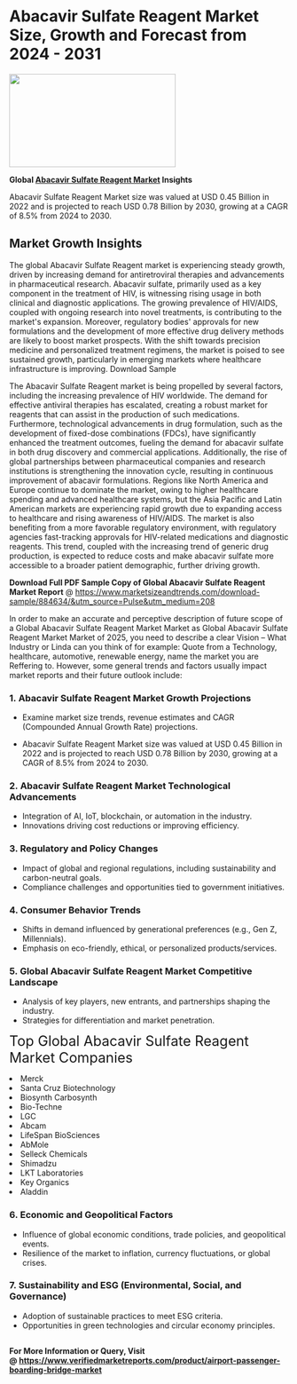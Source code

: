 <H1>Abacavir Sulfate Reagent Market Size, Growth and Forecast from 2024 - 2031</H1><img class="aligncenter size-medium wp-image-584254" src="https://thirdeyenews.in/wp-content/uploads/2024/09/Global-Market-Research-300x168.jpeg" alt="" width="300" height="168" /><p><strong>Global&nbsp;<a href="https://www.marketsizeandtrends.com/download-sample/884634/&amp;utm_source=Pulse&amp;utm_medium=208">Abacavir Sulfate Reagent Market</a> Insights</strong></p><p>Abacavir Sulfate Reagent Market size was valued at USD 0.45 Billion in 2022 and is projected to reach USD 0.78 Billion by 2030, growing at a CAGR of 8.5% from 2024 to 2030.</p><p><h2>Market Growth Insights</h2> <p>The global Abacavir Sulfate Reagent market is experiencing steady growth, driven by increasing demand for antiretroviral therapies and advancements in pharmaceutical research. Abacavir sulfate, primarily used as a key component in the treatment of HIV, is witnessing rising usage in both clinical and diagnostic applications. The growing prevalence of HIV/AIDS, coupled with ongoing research into novel treatments, is contributing to the market's expansion. Moreover, regulatory bodies' approvals for new formulations and the development of more effective drug delivery methods are likely to boost market prospects. With the shift towards precision medicine and personalized treatment regimens, the market is poised to see sustained growth, particularly in emerging markets where healthcare infrastructure is improving. Download Sample</p> <p>The Abacavir Sulfate Reagent market is being propelled by several factors, including the increasing prevalence of HIV worldwide. The demand for effective antiviral therapies has escalated, creating a robust market for reagents that can assist in the production of such medications. Furthermore, technological advancements in drug formulation, such as the development of fixed-dose combinations (FDCs), have significantly enhanced the treatment outcomes, fueling the demand for abacavir sulfate in both drug discovery and commercial applications. Additionally, the rise of global partnerships between pharmaceutical companies and research institutions is strengthening the innovation cycle, resulting in continuous improvement of abacavir formulations. Regions like North America and Europe continue to dominate the market, owing to higher healthcare spending and advanced healthcare systems, but the Asia Pacific and Latin American markets are experiencing rapid growth due to expanding access to healthcare and rising awareness of HIV/AIDS. The market is also benefiting from a more favorable regulatory environment, with regulatory agencies fast-tracking approvals for HIV-related medications and diagnostic reagents. This trend, coupled with the increasing trend of generic drug production, is expected to reduce costs and make abacavir sulfate more accessible to a broader patient demographic, further driving growth. </p><p><span class=""><strong>Download Full PDF Sample Copy of Global Abacavir Sulfate Reagent Market Report</strong> @ <a href="https://www.marketsizeandtrends.com/download-sample/884634/&amp;utm_source=Pulse&amp;utm_medium=208" target="_blank">https://www.marketsizeandtrends.com/download-sample/884634/&amp;utm_source=Pulse&amp;utm_medium=208</a></span></p><p>In order to make an accurate and perceptive description of future scope of a Global&nbsp;Abacavir Sulfate Reagent Market Market as Global&nbsp;Abacavir Sulfate Reagent Market Market of 2025, you need to describe a clear Vision &ndash; What Industry or Linda can you think of for example: Quote from a Technology, healthcare, automotive, renewable energy, name the market you are Reffering to. However, some general trends and factors usually impact market reports and their future outlook include:</p><h3>1.&nbsp;<strong>Abacavir Sulfate Reagent Market Growth Projections</strong></h3><ul><li>Examine market size trends, revenue estimates and CAGR (Compounded Annual Growth Rate) projections.</li><li><p>Abacavir Sulfate Reagent Market size was valued at USD 0.45 Billion in 2022 and is projected to reach USD 0.78 Billion by 2030, growing at a CAGR of 8.5% from 2024 to 2030.</p></li></ul><h3>2.&nbsp;<strong>Abacavir Sulfate Reagent Market Technological Advancements</strong></h3><ul><li>Integration of AI, IoT, blockchain, or automation in the industry.</li><li>Innovations driving cost reductions or improving efficiency.</li></ul><h3>3.&nbsp;<strong>Regulatory and Policy Changes</strong></h3><ul><li>Impact of global and regional regulations, including sustainability and carbon-neutral goals.</li><li>Compliance challenges and opportunities tied to government initiatives.</li></ul><h3>4.&nbsp;<strong>Consumer Behavior Trends</strong></h3><ul><li>Shifts in demand influenced by generational preferences (e.g., Gen Z, Millennials).</li><li>Emphasis on eco-friendly, ethical, or personalized products/services.</li></ul><h3>5.&nbsp;<strong>Global Abacavir Sulfate Reagent Market Competitive Landscape</strong></h3><ul><li>Analysis of key players, new entrants, and partnerships shaping the industry.</li><li>Strategies for differentiation and market penetration.</li></ul><p data-pm-slice="1 1 []"><span style="color: inherit; font-family: inherit; font-size: 25px;">Top Global Abacavir Sulfate Reagent Market Companies</span></p><div class="" data-test-id=""><p><li>Merck</li><li> Santa Cruz Biotechnology</li><li> Biosynth Carbosynth</li><li> Bio-Techne</li><li> LGC</li><li> Abcam</li><li> LifeSpan BioSciences</li><li> AbMole</li><li> Selleck Chemicals</li><li> Shimadzu</li><li> LKT Laboratories</li><li> Key Organics</li><li> Aladdin</li></p></div><h3>6.&nbsp;<strong>Economic and Geopolitical Factors</strong></h3><ul><li>Influence of global economic conditions, trade policies, and geopolitical events.</li><li>Resilience of the market to inflation, currency fluctuations, or global crises.</li></ul><h3>7.&nbsp;<strong>Sustainability and ESG (Environmental, Social, and Governance)</strong></h3><ul><li>Adoption of sustainable practices to meet ESG criteria.</li><li>Opportunities in green technologies and circular economy principles.</li></ul><h2><strong style="font-size: 14px;">For More Information or Query, Visit @&nbsp;</strong><a style="background-color: #ffffff; font-size: 14px;" href="https://www.marketsizeandtrends.com/report/abacavir-sulfate-reagent-market/" target="_blank">https://www.verifiedmarketreports.com/product/airport-passenger-boarding-bridge-market</a></h2>
